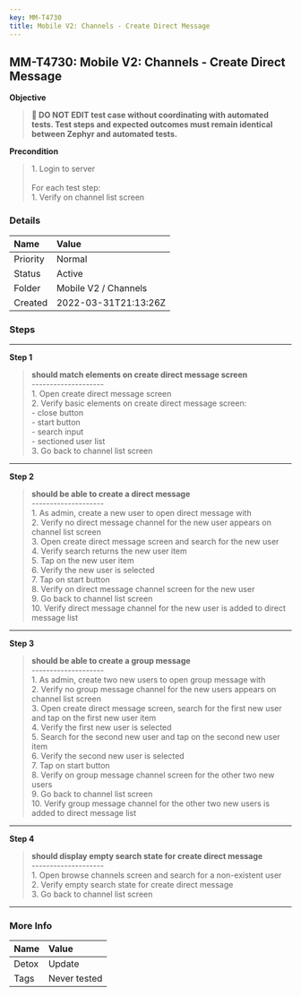 ```yaml
---
key: MM-T4730
title: Mobile V2: Channels - Create Direct Message
---
```


## MM-T4730: Mobile V2: Channels - Create Direct Message

**Objective**

> <article><strong>🛑 DO NOT EDIT test case without coordinating with automated tests. Test steps and expected outcomes must remain identical between Zephyr and automated tests.</strong></article>

**Precondition**

> <article>1. Login to server<br /><br />For each test step:<br />1. Verify on channel list screen</article>

### Details

| Name     | Value                |
| :------- | :------------------- |
| Priority | Normal               |
| Status   | Active               |
| Folder   | Mobile V2 / Channels |
| Created  | 2022-03-31T21:13:26Z |

### Steps

<hr/>

**Step 1**

> <article><strong>should match elements on create direct message screen</strong><br />--------------------<br />1. Open create direct message screen<br />2. Verify basic elements on create direct message screen:<br />- close button<br />- start button<br />- search input<br />- sectioned user list<br />3. Go back to channel list screen</article>

<hr/>

**Step 2**

> <article><strong>should be able to create a direct message</strong><br />--------------------<br />1. As admin, create a new user to open direct message with<br />2. Verify no direct message channel for the new user appears on channel list screen<br />3. Open create direct message screen and search for the new user<br />4. Verify search returns the new user item<br />5. Tap on the new user item<br />6. Verify the new user is selected<br />7. Tap on start button<br />8. Verify on direct message channel screen for the new user<br />9. Go back to channel list screen<br />10. Verify direct message channel for the new user is added to direct message list</article>

<hr/>

**Step 3**

> <article><strong>should be able to create a group message</strong><br />--------------------<br />1. As admin, create two new users to open group message with<br />2. Verify no group message channel for the new users appears on channel list screen<br />3. Open create direct message screen, search for the first new user and tap on the first new user item<br />4. Verify the first new user is selected<br />5. Search for the second new user and tap on the second new user item<br />6. Verify the second new user is selected<br />7. Tap on start button<br />8. Verify on group message channel screen for the other two new users<br />9. Go back to channel list screen<br />10. Verify group message channel for the other two new users is added to direct message list</article>

<hr/>

**Step 4**

> <article><strong>should display empty search state for create direct message</strong><br />--------------------<br />1. Open browse channels screen and search for a non-existent user<br />2. Verify empty search state for create direct message<br />3. Go back to channel list screen</article>

<hr/>

### More Info

| Name  | Value        |
| :---- | :----------- |
| Detox | Update       |
| Tags  | Never tested |
